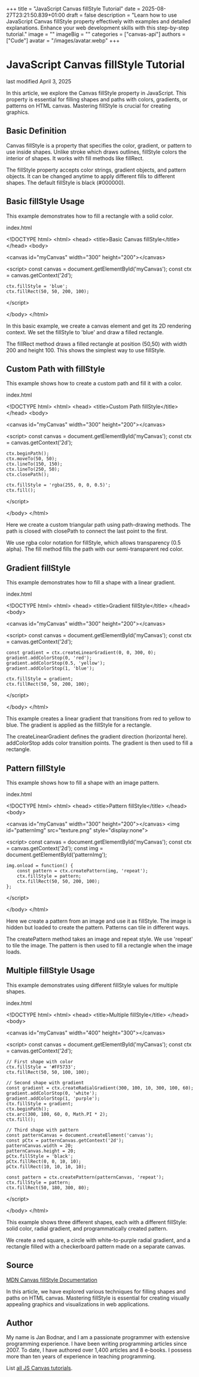 +++
title = "JavaScript Canvas fillStyle Tutorial"
date = 2025-08-27T23:21:50.839+01:00
draft = false
description = "Learn how to use JavaScript Canvas fillStyle property effectively with examples and detailed explanations. Enhance your web development skills with this step-by-step tutorial."
image = ""
imageBig = ""
categories = ["canvas-api"]
authors = ["Cude"]
avatar = "/images/avatar.webp"
+++

# JavaScript Canvas fillStyle Tutorial

last modified April 3, 2025

In this article, we explore the Canvas fillStyle property in JavaScript. This
property is essential for filling shapes and paths with colors, gradients, or
patterns on HTML canvas. Mastering fillStyle is crucial for creating graphics.

## Basic Definition

Canvas fillStyle is a property that specifies the color, gradient, or pattern
to use inside shapes. Unlike stroke which draws outlines, fillStyle colors the
interior of shapes. It works with fill methods like fillRect.

The fillStyle property accepts color strings, gradient objects, and pattern
objects. It can be changed anytime to apply different fills to different shapes.
The default fillStyle is black (#000000).

## Basic fillStyle Usage

This example demonstrates how to fill a rectangle with a solid color.

index.html
    

&lt;!DOCTYPE html&gt;
&lt;html&gt;
&lt;head&gt;
    &lt;title&gt;Basic Canvas fillStyle&lt;/title&gt;
&lt;/head&gt;
&lt;body&gt;

&lt;canvas id="myCanvas" width="300" height="200"&gt;&lt;/canvas&gt;

&lt;script&gt;
    const canvas = document.getElementById('myCanvas');
    const ctx = canvas.getContext('2d');
    
    ctx.fillStyle = 'blue';
    ctx.fillRect(50, 50, 200, 100);
&lt;/script&gt;

&lt;/body&gt;
&lt;/html&gt;

In this basic example, we create a canvas element and get its 2D rendering
context. We set the fillStyle to 'blue' and draw a filled rectangle.

The fillRect method draws a filled rectangle at position (50,50)
with width 200 and height 100. This shows the simplest way to use fillStyle.

## Custom Path with fillStyle

This example shows how to create a custom path and fill it with a color.

index.html
    

&lt;!DOCTYPE html&gt;
&lt;html&gt;
&lt;head&gt;
    &lt;title&gt;Custom Path fillStyle&lt;/title&gt;
&lt;/head&gt;
&lt;body&gt;

&lt;canvas id="myCanvas" width="300" height="200"&gt;&lt;/canvas&gt;

&lt;script&gt;
    const canvas = document.getElementById('myCanvas');
    const ctx = canvas.getContext('2d');
    
    ctx.beginPath();
    ctx.moveTo(50, 50);
    ctx.lineTo(150, 150);
    ctx.lineTo(250, 50);
    ctx.closePath();
    
    ctx.fillStyle = 'rgba(255, 0, 0, 0.5)';
    ctx.fill();
&lt;/script&gt;

&lt;/body&gt;
&lt;/html&gt;

Here we create a custom triangular path using path-drawing methods. The path
is closed with closePath to connect the last point to the first.

We use rgba color notation for fillStyle, which allows transparency (0.5 alpha).
The fill method fills the path with our semi-transparent red color.

## Gradient fillStyle

This example demonstrates how to fill a shape with a linear gradient.

index.html
    

&lt;!DOCTYPE html&gt;
&lt;html&gt;
&lt;head&gt;
    &lt;title&gt;Gradient fillStyle&lt;/title&gt;
&lt;/head&gt;
&lt;body&gt;

&lt;canvas id="myCanvas" width="300" height="200"&gt;&lt;/canvas&gt;

&lt;script&gt;
    const canvas = document.getElementById('myCanvas');
    const ctx = canvas.getContext('2d');
    
    const gradient = ctx.createLinearGradient(0, 0, 300, 0);
    gradient.addColorStop(0, 'red');
    gradient.addColorStop(0.5, 'yellow');
    gradient.addColorStop(1, 'blue');
    
    ctx.fillStyle = gradient;
    ctx.fillRect(50, 50, 200, 100);
&lt;/script&gt;

&lt;/body&gt;
&lt;/html&gt;

This example creates a linear gradient that transitions from red to yellow to
blue. The gradient is applied as the fillStyle for a rectangle.

The createLinearGradient defines the gradient direction (horizontal
here). addColorStop adds color transition points. The gradient is
then used to fill a rectangle.

## Pattern fillStyle

This example shows how to fill a shape with an image pattern.

index.html
    

&lt;!DOCTYPE html&gt;
&lt;html&gt;
&lt;head&gt;
    &lt;title&gt;Pattern fillStyle&lt;/title&gt;
&lt;/head&gt;
&lt;body&gt;

&lt;canvas id="myCanvas" width="300" height="200"&gt;&lt;/canvas&gt;
&lt;img id="patternImg" src="texture.png" style="display:none"&gt;

&lt;script&gt;
    const canvas = document.getElementById('myCanvas');
    const ctx = canvas.getContext('2d');
    const img = document.getElementById('patternImg');
    
    img.onload = function() {
        const pattern = ctx.createPattern(img, 'repeat');
        ctx.fillStyle = pattern;
        ctx.fillRect(50, 50, 200, 100);
    };
&lt;/script&gt;

&lt;/body&gt;
&lt;/html&gt;

Here we create a pattern from an image and use it as fillStyle. The image is
hidden but loaded to create the pattern. Patterns can tile in different ways.

The createPattern method takes an image and repeat style. We use
'repeat' to tile the image. The pattern is then used to fill a rectangle when
the image loads.

## Multiple fillStyle Usage

This example demonstrates using different fillStyle values for multiple shapes.

index.html
    

&lt;!DOCTYPE html&gt;
&lt;html&gt;
&lt;head&gt;
    &lt;title&gt;Multiple fillStyle&lt;/title&gt;
&lt;/head&gt;
&lt;body&gt;

&lt;canvas id="myCanvas" width="400" height="300"&gt;&lt;/canvas&gt;

&lt;script&gt;
    const canvas = document.getElementById('myCanvas');
    const ctx = canvas.getContext('2d');
    
    // First shape with color
    ctx.fillStyle = '#FF5733';
    ctx.fillRect(50, 50, 100, 100);
    
    // Second shape with gradient
    const gradient = ctx.createRadialGradient(300, 100, 10, 300, 100, 60);
    gradient.addColorStop(0, 'white');
    gradient.addColorStop(1, 'purple');
    ctx.fillStyle = gradient;
    ctx.beginPath();
    ctx.arc(300, 100, 60, 0, Math.PI * 2);
    ctx.fill();
    
    // Third shape with pattern
    const patternCanvas = document.createElement('canvas');
    const pCtx = patternCanvas.getContext('2d');
    patternCanvas.width = 20;
    patternCanvas.height = 20;
    pCtx.fillStyle = 'black';
    pCtx.fillRect(0, 0, 10, 10);
    pCtx.fillRect(10, 10, 10, 10);
    
    const pattern = ctx.createPattern(patternCanvas, 'repeat');
    ctx.fillStyle = pattern;
    ctx.fillRect(50, 180, 300, 80);
&lt;/script&gt;

&lt;/body&gt;
&lt;/html&gt;

This example shows three different shapes, each with a different fillStyle:
solid color, radial gradient, and programmatically created pattern.

We create a red square, a circle with white-to-purple radial gradient, and a
rectangle filled with a checkerboard pattern made on a separate canvas.

## Source

[MDN Canvas fillStyle Documentation](https://developer.mozilla.org/en-US/docs/Web/API/CanvasRenderingContext2D/fillStyle)

In this article, we have explored various techniques for filling shapes and
paths on HTML canvas. Mastering fillStyle is essential for creating visually
appealing graphics and visualizations in web applications.

## Author

My name is Jan Bodnar, and I am a passionate programmer with extensive
programming experience. I have been writing programming articles since 2007.
To date, I have authored over 1,400 articles and 8 e-books. I possess more
than ten years of experience in teaching programming.

List [all JS Canvas tutorials](/all/#canvas).